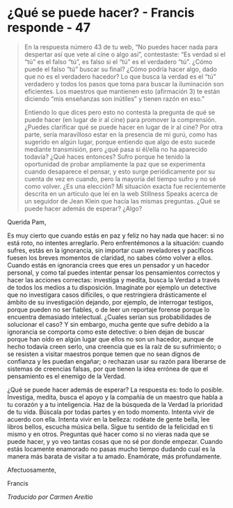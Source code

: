 # ¿Qué se puede hacer? - Francis responde - 47

>En la respuesta número 43 de tu web, “No puedes hacer nada para despertar así que vete al cine o algo así”, contestaste: “Es verdad si el “tú” es el falso “tú”, es falso si el “tú” es el verdadero “tú”. ¿Cómo puede el falso “tú” buscar su final? ¿Cómo podría hacer algo, dado que no es el verdadero hacedor? Lo que busca la verdad es el “tú” verdadero y todos los pasos que toma para buscar la iluminación son eficientes. Los maestros que mantienen esto (afirmación 3) te están diciendo “mis enseñanzas son inútiles” y tienen razón en eso.”
>
>Entiendo lo que dices pero esto no contesta la pregunta de qué se puede hacer (en lugar de ir al cine) para promover la comprensión. ¿Puedes clarificar qué se puede hacer en lugar de ir al cine? Por otra parte, sería maravilloso estar en la presencia de mi gurú, como has sugerido en algún lugar, porque entiendo que algo de esto sucede mediante transmisión, pero ¿qué pasa si él/ella no ha aparecido todavía? ¿Qué haces entonces? Sufro porque he tenido la oportunidad de probar ampliamente la paz que se experimenta cuando desaparece el pensar, y esto surge periódicamente por su cuenta de vez en cuando, pero la mayoría del tiempo sufro y no sé como volver. ¿Es una elección? Mi situación exacta fue recientemente descrita en un artículo que leí en la web Stillness Speaks acerca de un seguidor de Jean Klein que hacía las mismas preguntas. ¿Qué se puede hacer además de esperar? ¿Algo?

Querida Pam,

Es muy cierto que cuando estás en paz y feliz no hay nada que hacer: si no está roto, no intentes arreglarlo. Pero enfrentémonos a la situación: cuando sufres, estás en la ignorancia, sin importar cuan reveladores y pacíficos fuesen los breves momentos de claridad, no sabes cómo volver a ellos. Cuando estás en ignorancia crees que eres un pensador y un hacedor personal, y como tal puedes intentar pensar los pensamientos correctos y hacer las acciones correctas: investiga y medita, busca la Verdad a través de todos los medios a tu disposición. Imagínate por ejemplo un detective que no investigara casos difíciles, o que restringiera drásticamente el ámbito de su investigación dejando, por ejemplo, de interrogar testigos, porque pueden no ser fiables, o de leer un reportaje forense porque lo encuentra demasiado intelectual. ¿Cuales serían sus probabilidades de solucionar el caso? Y sin embargo, mucha gente que sufre debido a la ignorancia se comporta como este detective: o bien dejan de buscar porque han oído en algún lugar que ellos no son un hacedor, aunque de hecho todavía creen serlo, una creencia que es la raíz de su sufrimiento; o se resisten a visitar maestros porque temen que no sean dignos de confianza y les puedan engañar; o rechazan usar su razón para liberarse de sistemas de creencias falsas, por que tienen la idea errónea de que el pensamiento es el enemigo de la Verdad.

¿Qué se puede hacer además de esperar? La respuesta es: todo lo posible. Investiga, medita, busca el apoyo y la compañía de un maestro que habla a tu corazón y a tu inteligencia. Haz de la búsqueda de la Verdad la prioridad de tu vida. Búscala por todas partes y en todo momento. Intenta vivir de acuerdo con ella. Intenta vivir en la belleza: rodéate de gente bella, lee libros bellos, escucha música bella. Sigue tu sentido de la felicidad en ti mismo y en otros. Preguntas qué hacer como si no vieras nada que se puede hacer, y yo veo tantas cosas que no sé por donde empezar. Cuando estás locamente enamorado no pasas mucho tiempo dudando cual es la manera más barata de visitar a tu amado. Enamórate, más profundamente.

Afectuosamente,

Francis

_Traducido por Carmen Areitio_

